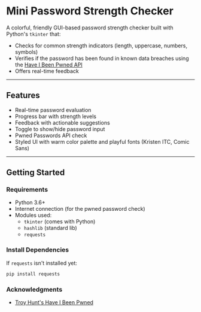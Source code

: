 # Mini Password Strength Checker #

A colorful, friendly GUI-based password strength checker built with Python's `tkinter` that:
- Checks for common strength indicators (length, uppercase, numbers, symbols)
- Verifies if the password has been found in known data breaches using the [Have I Been Pwned API](https://haveibeenpwned.com/API/v3#PwnedPasswords)
- Offers real-time feedback

---

## Features ##

-  Real-time password evaluation
-  Progress bar with strength levels
-  Feedback with actionable suggestions
-  Toggle to show/hide password input
-  Pwned Passwords API check
-  Styled UI with warm color palette and playful fonts (Kristen ITC, Comic Sans)

---

## Getting Started ##

### Requirements ###

- Python 3.6+
- Internet connection (for the pwned password check)
- Modules used:
  - `tkinter` (comes with Python)
  - `hashlib` (standard lib)
  - `requests`

### Install Dependencies ###

If `requests` isn't installed yet:

```bash
pip install requests
```

### Acknowledgments ###

- [Troy Hunt's Have I Been Pwned](https://haveibeenpwned.com/)

  

